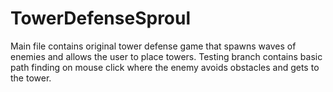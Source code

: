# TowerDefenseSproul

Main file contains original tower defense game that spawns waves of enemies and allows the user to place towers. Testing branch contains basic path finding on mouse click where the enemy avoids obstacles and gets to the tower.

